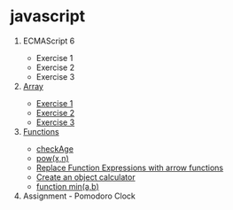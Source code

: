 # javascript
<ol>
   <li>ECMAScript 6</li>
   <ul>
       <li>Exercise 1</li>
       <li>Exercise 2</li>
       <li>Exercise 3</li>
   </ul>
   <li><a href="array.js">Array</a></li>
   <ul>
       <li><a href="https://github.com/Akhras4/javascript-A/blob/edb240fad360394e803819dcededc1d282e74a58/array.js#L13">Exercise 1</a></li>
       <li><a href="https://github.com/Akhras4/javascript-A/blob/edb240fad360394e803819dcededc1d282e74a58/array.js#L8">Exercise 2</a></li>
       <li><a href="https://github.com/Akhras4/javascript-A/blob/72616a20f15e2bdd54d10aca7332734e7e4ec67e/array.js#L7">Exercise 3</a></li>
   </ul>
   <li><a href="function.js">Functions</a></li>
   <ul>
       <li><a href="https://github.com/Akhras4/javascript-A/blob/063211631552ca2a4bab4e14187ef00e67a3453a/function.js#L1">checkAge</a></li>
       <li><a href="https://github.com/Akhras4/javascript-A/blob/063211631552ca2a4bab4e14187ef00e67a3453a/function.js#L5">pow(x,n)</a></li>
       <li><a href="https://github.com/Akhras4/javascript-A/blob/063211631552ca2a4bab4e14187ef00e67a3453a/function.js#L16">Replace Function Expressions with arrow functions</a></li>
      <li><a href="https://github.com/Akhras4/javascript-A/blob/063211631552ca2a4bab4e14187ef00e67a3453a/function.js#L26">Create an object calculator</a></li>
       <li><a href="https://github.com/Akhras4/javascript-A/blob/063211631552ca2a4bab4e14187ef00e67a3453a/function.js#L48">function min(a,b) </a></li>
   </ul>
   <li>Assignment - Pomodoro Clock</li>
</ol>

